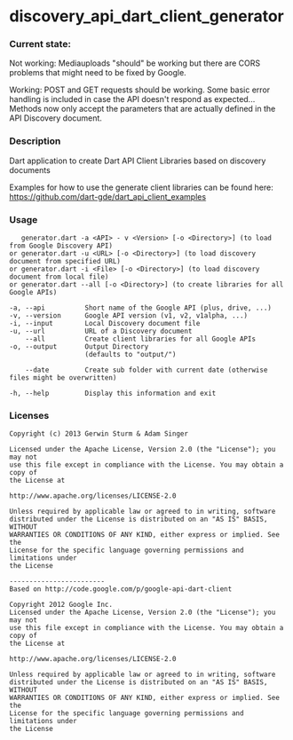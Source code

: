 # discovery_api_dart_client_generator

### Current state:

Not working:
Mediauploads "should" be working but there are CORS problems that might need to be fixed by Google.

Working:
POST and GET requests should be working.
Some basic error handling is included in case the API doesn't respond as expected...
Methods now only accept the parameters that are actually defined in the API Discovery document.

### Description

Dart application to create Dart API Client Libraries based on discovery documents

Examples for how to use the generate client libraries can be found here: https://github.com/dart-gde/dart_api_client_examples

### Usage

```
   generator.dart -a <API> - v <Version> [-o <Directory>] (to load from Google Discovery API)
or generator.dart -u <URL> [-o <Directory>] (to load discovery document from specified URL)
or generator.dart -i <File> [-o <Directory>] (to load discovery document from local file)
or generator.dart --all [-o <Directory>] (to create libraries for all Google APIs)

-a, --api          Short name of the Google API (plus, drive, ...)
-v, --version      Google API version (v1, v2, v1alpha, ...)
-i, --input        Local Discovery document file
-u, --url          URL of a Discovery document
    --all          Create client libraries for all Google APIs
-o, --output       Output Directory
                   (defaults to "output/")

    --date         Create sub folder with current date (otherwise files might be overwritten)

-h, --help         Display this information and exit
```

### Licenses

```
Copyright (c) 2013 Gerwin Sturm & Adam Singer

Licensed under the Apache License, Version 2.0 (the "License"); you may not
use this file except in compliance with the License. You may obtain a copy of
the License at

http://www.apache.org/licenses/LICENSE-2.0

Unless required by applicable law or agreed to in writing, software
distributed under the License is distributed on an "AS IS" BASIS, WITHOUT
WARRANTIES OR CONDITIONS OF ANY KIND, either express or implied. See the
License for the specific language governing permissions and limitations under
the License

------------------------
Based on http://code.google.com/p/google-api-dart-client

Copyright 2012 Google Inc.
Licensed under the Apache License, Version 2.0 (the "License"); you may not
use this file except in compliance with the License. You may obtain a copy of
the License at

http://www.apache.org/licenses/LICENSE-2.0

Unless required by applicable law or agreed to in writing, software
distributed under the License is distributed on an "AS IS" BASIS, WITHOUT
WARRANTIES OR CONDITIONS OF ANY KIND, either express or implied. See the
License for the specific language governing permissions and limitations under
the License
```
